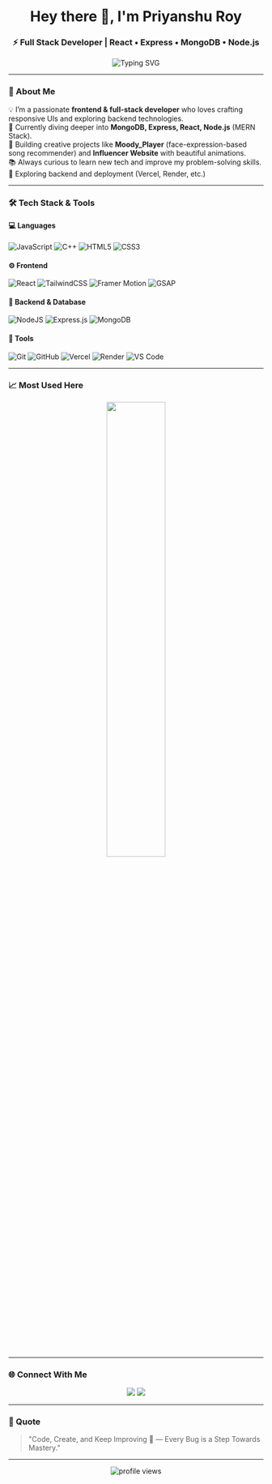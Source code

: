 <!-- 👋 Hi there — I'm Priyanshu Roy -->
<h1 align="center">Hey there 👋, I'm Priyanshu Roy</h1>
<h3 align="center">⚡ Full Stack Developer | React • Express • MongoDB • Node.js</h3>

<!-- Typing SVG -->
<p align="center">
  <img src="https://readme-typing-svg.herokuapp.com?font=Fira+Code&size=22&duration=3000&pause=1000&color=00FFFF&center=true&vCenter=true&width=480&lines=Passionate+Frontend+Developer;MERN+Stack+Learner;Always+Building+Something+Cool+💻" alt="Typing SVG" />
</p>

---

### 🧠 About Me
💡 I’m a passionate **frontend & full-stack developer** who loves crafting responsive UIs and exploring backend technologies.  
🚀 Currently diving deeper into **MongoDB, Express, React, Node.js** (MERN Stack).  
🎯 Building creative projects like **Moody_Player** (face-expression-based song recommender) and **Influencer Website** with beautiful animations.  
📚 Always curious to learn new tech and improve my problem-solving skills.  
🌱 Exploring backend and deployment (Vercel, Render, etc.)

---

### 🛠️ Tech Stack & Tools

#### 💻 Languages
![JavaScript](https://img.shields.io/badge/JavaScript-FFD700?style=for-the-badge&logo=javascript&logoColor=000)
![C++](https://img.shields.io/badge/C++-00599C?style=for-the-badge&logo=cplusplus&logoColor=white)
![HTML5](https://img.shields.io/badge/HTML5-E34F26?style=for-the-badge&logo=html5&logoColor=white)
![CSS3](https://img.shields.io/badge/CSS3-1572B6?style=for-the-badge&logo=css3&logoColor=white)

#### ⚙️ Frontend
![React](https://img.shields.io/badge/React-61DBFB?style=for-the-badge&logo=react&logoColor=black)
![TailwindCSS](https://img.shields.io/badge/TailwindCSS-38B2AC?style=for-the-badge&logo=tailwind-css&logoColor=white)
![Framer Motion](https://img.shields.io/badge/Framer_Motion-0055FF?style=for-the-badge&logo=framer&logoColor=white)
![GSAP](https://img.shields.io/badge/GSAP-88CE02?style=for-the-badge&logo=greensock&logoColor=black)

#### 🧩 Backend & Database
![NodeJS](https://img.shields.io/badge/Node.js-339933?style=for-the-badge&logo=node.js&logoColor=white)
![Express.js](https://img.shields.io/badge/Express.js-000000?style=for-the-badge&logo=express&logoColor=white)
![MongoDB](https://img.shields.io/badge/MongoDB-4EA94B?style=for-the-badge&logo=mongodb&logoColor=white)

#### 🧰 Tools
![Git](https://img.shields.io/badge/Git-F1502F?style=for-the-badge&logo=git&logoColor=white)
![GitHub](https://img.shields.io/badge/GitHub-181717?style=for-the-badge&logo=github)
![Vercel](https://img.shields.io/badge/Vercel-000000?style=for-the-badge&logo=vercel&logoColor=white)
![Render](https://img.shields.io/badge/Render-46E3B7?style=for-the-badge&logo=render&logoColor=black)
![VS Code](https://img.shields.io/badge/VS_Code-0078D4?style=for-the-badge&logo=visualstudiocode&logoColor=white)

---

### 📈 Most Used Here
<p align="center">
  <img src="https://github-readme-stats.vercel.app/api/top-langs/?username=Priyanshu1283&layout=compact&theme=radical" width="48%"/>
</p>

---

### 🌐 Connect With Me
<p align="center">
  <a href="https://github.com/Priyanshu1283"><img src="https://img.shields.io/badge/GitHub-100000?style=for-the-badge&logo=github&logoColor=white" /></a>
  <a href="https://www.linkedin.com/in/"><img src="https://img.shields.io/badge/LinkedIn-0A66C2?style=for-the-badge&logo=linkedin&logoColor=white" /></a>
</p>

---

### 💬 Quote
> "Code, Create, and Keep Improving 💪 — Every Bug is a Step Towards Mastery."

---

<p align="center">
  <img src="https://komarev.com/ghpvc/?username=Priyanshu1283&label=Profile+Views&color=blueviolet&style=flat" alt="profile views"/>
</p>
